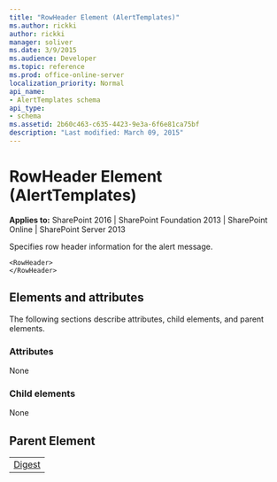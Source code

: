 ```yaml
---
title: "RowHeader Element (AlertTemplates)"
ms.author: rickki
author: rickki
manager: soliver
ms.date: 3/9/2015
ms.audience: Developer
ms.topic: reference
ms.prod: office-online-server
localization_priority: Normal
api_name:
- AlertTemplates schema
api_type:
- schema
ms.assetid: 2b60c463-c635-4423-9e3a-6f6e81ca75bf
description: "Last modified: March 09, 2015"
---
```


# RowHeader Element (AlertTemplates)

 
  
 **Applies to:** SharePoint 2016 | SharePoint Foundation 2013 | SharePoint Online | SharePoint Server 2013
  
Specifies row header information for the alert message.
  
```
<RowHeader>
</RowHeader>
```

## Elements and attributes

The following sections describe attributes, child elements, and parent elements.

### Attributes

None
  
### Child elements

None
  
## Parent Element

||
|:-----|
|[Digest](digest-element-alerttemplates.md)|
   

